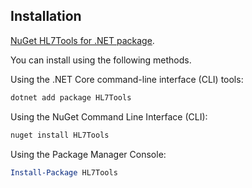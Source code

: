## Installation
[NuGet HL7Tools for .NET package](https://www.nuget.org/packages/HL7Tools/).

You can install using the following methods.

Using the .NET Core command-line interface (CLI) tools:

```sh
dotnet add package HL7Tools
```

Using the NuGet Command Line Interface (CLI):

```sh
nuget install HL7Tools
```

Using the Package Manager Console:

```powershell
Install-Package HL7Tools
```